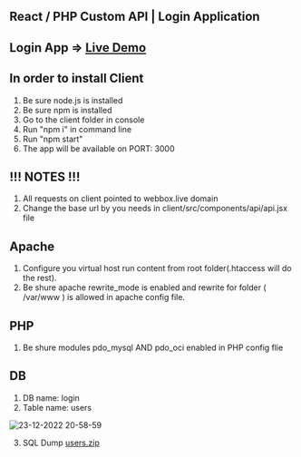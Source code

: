 React / PHP Custom API | Login Application
-------------------

Login App =>  [Live Demo](http://webbox.live:3000/)
--------------------------------------


In order to install Client
--------------------------------------
1. Be sure node.js is installed
2. Be sure npm is installed
3. Go to the client folder in console
4. Run "npm i" in command line
5. Run "npm start"
6. The app will be available on PORT: 3000

!!! NOTES !!!
--------------------------------------
1. All requests on client pointed to webbox.live domain
2. Change the base url by you needs in client/src/components/api/api.jsx file

Apache
--------------------------------------
1. Configure you virtual host run content from root folder(.htaccess will do the rest).
2. Be shure apache rewrite_mode is enabled and rewrite for folder ( /var/www ) is allowed in apache config file.

PHP
--------------------------------------
1. Be shure modules pdo_mysql AND pdo_oci enabled in PHP config flie

DB
--------------------------------------
1. DB name: login
2. Table name: users

![23-12-2022 20-58-59](https://user-images.githubusercontent.com/3818335/209394785-b93323a1-2d25-4556-8a5f-2af2a327b9b4.png)

3. SQL Dump
[users.zip](https://github.com/sozidatel79/login-page/files/10298674/users.zip)
